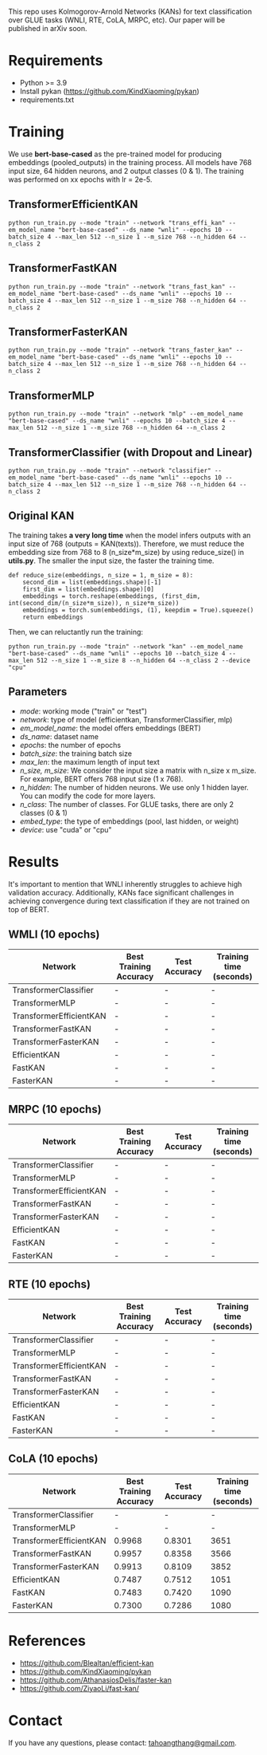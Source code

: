 This repo uses Kolmogorov-Arnold Networks (KANs) for text classification over GLUE tasks (WNLI, RTE, CoLA, MRPC, etc). Our paper will be published in arXiv soon.

# Requirements
* Python >= 3.9
* Install pykan (https://github.com/KindXiaoming/pykan)
* requirements.txt

# Training

We use **bert-base-cased** as the pre-trained model for producing embeddings (pooled_outputs) in the training process. All models have 768 input size, 64 hidden neurons, and 2 output classes (0 & 1). The training was performed  on xx epochs with lr = 2e-5.

## TransformerEfficientKAN 
```python run_train.py --mode "train" --network "trans_effi_kan" --em_model_name "bert-base-cased" --ds_name "wnli" --epochs 10 --batch_size 4 --max_len 512 --n_size 1 --m_size 768 --n_hidden 64 --n_class 2```

## TransformerFastKAN
```python run_train.py --mode "train" --network "trans_fast_kan" --em_model_name "bert-base-cased" --ds_name "wnli" --epochs 10 --batch_size 4 --max_len 512 --n_size 1 --m_size 768 --n_hidden 64 --n_class 2```

## TransformerFasterKAN
```python run_train.py --mode "train" --network "trans_faster_kan" --em_model_name "bert-base-cased" --ds_name "wnli" --epochs 10 --batch_size 4 --max_len 512 --n_size 1 --m_size 768 --n_hidden 64 --n_class 2```

## TransformerMLP
```python run_train.py --mode "train" --network "mlp" --em_model_name "bert-base-cased" --ds_name "wnli" --epochs 10 --batch_size 4 --max_len 512 --n_size 1 --m_size 768 --n_hidden 64 --n_class 2```

## TransformerClassifier (with Dropout and Linear)
```python run_train.py --mode "train" --network "classifier" --em_model_name "bert-base-cased" --ds_name "wnli" --epochs 10 --batch_size 4 --max_len 512 --n_size 1 --m_size 768 --n_hidden 64 --n_class 2```

## Original KAN
The training takes **a very long time** when the model infers outputs with an input size of 768 (outputs = KAN(texts)). Therefore, we must reduce the embedding size from 768 to 8 (n_size*m_size) by using reduce_size() in **utils.py**. The smaller the input size, the faster the training time.

```
def reduce_size(embeddings, n_size = 1, m_size = 8):
    second_dim = list(embeddings.shape)[-1]
    first_dim = list(embeddings.shape)[0]
    embeddings = torch.reshape(embeddings, (first_dim, int(second_dim/(n_size*m_size)), n_size*m_size))
    embeddings = torch.sum(embeddings, (1), keepdim = True).squeeze()
    return embeddings
```

Then, we can reluctantly run the training:

```python run_train.py --mode "train" --network "kan" --em_model_name "bert-base-cased" --ds_name "wnli" --epochs 10 --batch_size 4 --max_len 512 --n_size 1 --m_size 8 --n_hidden 64 --n_class 2 --device "cpu"```

## Parameters
* *mode*: working mode ("train" or "test")
* *network*: type of model (efficientkan, TransformerClassifier, mlp)
* *em_model_name*: the model offers embeddings (BERT)
* *ds_name*: dataset name
* *epochs*: the number of epochs
* *batch_size*: the training batch size
* *max_len*: the maximum length of input text
* *n_size, m_size*: We consider the input size a matrix with n_size x m_size. For example, BERT offers 768 input size (1 x 768).
* *n_hidden*: The number of hidden neurons. We use only 1 hidden layer. You can modify the code for more layers.
* *n_class*: The number of classes. For GLUE tasks, there are only 2 classes (0 & 1)
* *embed_type*: the type of embeddings (pool, last hidden, or weight)
* *device*: use "cuda" or "cpu"

# Results
It's important to mention that WNLI inherently struggles to achieve high validation accuracy. Additionally, KANs face significant challenges in achieving convergence during text classification if they are not trained on top of BERT.

## WMLI (10 epochs)
| Network  | Best Training Accuracy | Test Accuracy | Training time (seconds) |
| ------------- | ------------- |  ------------- | ------------- |
| TransformerClassifier |  -|   - | -  |
| TransformerMLP  |  -|   - | -  |
| TransformerEfficientKAN  |  -|   - | -  |
| TransformerFastKAN  |  -|   - | -  |
| TransformerFasterKAN  |  -|   - | -  |
| EfficientKAN  |  -|   - | -  |
| FastKAN  |  -|   - | -  |
| FasterKAN  |  -|   - | -  |

## MRPC (10 epochs)
| Network  | Best Training Accuracy | Test Accuracy | Training time (seconds) |
| ------------- | ------------- |  ------------- | ------------- |
| TransformerClassifier |  -|   - | -  |
| TransformerMLP  |  -|   - | -  |
| TransformerEfficientKAN  |  -|   - | -  |
| TransformerFastKAN  |  -|   - | -  |
| TransformerFasterKAN  |  -|   - | -  |
| EfficientKAN  |  -|   - | -  |
| FastKAN  |  -|   - | -  |
| FasterKAN  |  -|   - | -  |


## RTE (10 epochs)
| Network  | Best Training Accuracy | Test Accuracy | Training time (seconds) |
| ------------- | ------------- |  ------------- | ------------- |
| TransformerClassifier |  -|   - | -  |
| TransformerMLP  |  -|   - | -  |
| TransformerEfficientKAN  |  -|   - | -  |
| TransformerFastKAN  |  -|   - | -  |
| TransformerFasterKAN  |  -|   - | -  |
| EfficientKAN  |  -|   - | -  |
| FastKAN  |  -|   - | -  |
| FasterKAN  |  -|   - | -  |

## CoLA (10 epochs)
| Network  | Best Training Accuracy | Test Accuracy | Training time (seconds) |
| ------------- | ------------- |  ------------- | ------------- |
| TransformerClassifier |  -|   - | -  |
| TransformerMLP  |  -|   - | -  |
| TransformerEfficientKAN  |  0.9968 |   0.8301 | 3651  |
| TransformerFastKAN  |  0.9957 |   0.8358 | 3566  |
| TransformerFasterKAN  |  0.9913 |  0.8109 | 3852  |
| EfficientKAN  |  0.7487 |   0.7512 | 1051 |
| FastKAN  |  0.7483 |  0.7420 |  1090 |
| FasterKAN  | 0.7300 |   0.7286 | 1080  |

# References
* https://github.com/Blealtan/efficient-kan
* https://github.com/KindXiaoming/pykan
* https://github.com/AthanasiosDelis/faster-kan
* https://github.com/ZiyaoLi/fast-kan/

# Contact
If you have any questions, please contact: tahoangthang@gmail.com.

